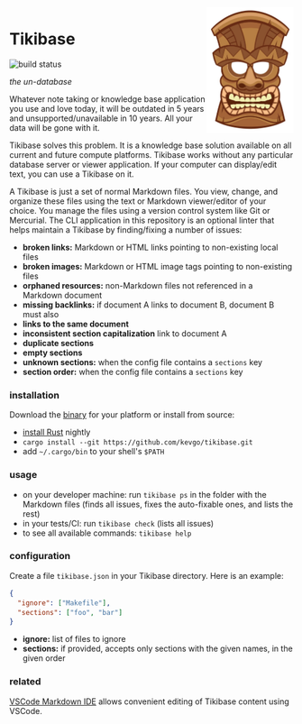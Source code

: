 <img src="doc/tiki_head.jpg" width="154" height="223" align="right">

# Tikibase

![build status](https://github.com/kevgo/tikibase/actions/workflows/ci.yml/badge.svg)

_the un-database_

Whatever note taking or knowledge base application you use and love today, it
will be outdated in 5 years and unsupported/unavailable in 10 years. All your
data will be gone with it.

Tikibase solves this problem. It is a knowledge base solution available on all
current and future compute platforms. Tikibase works without any particular
database server or viewer application. If your computer can display/edit text,
you can use a Tikibase on it.

A Tikibase is just a set of normal Markdown files. You view, change, and
organize these files using the text or Markdown viewer/editor of your choice.
You manage the files using a version control system like Git or Mercurial. The
CLI application in this repository is an optional linter that helps maintain a
Tikibase by finding/fixing a number of issues:

- **broken links:** Markdown or HTML links pointing to non-existing local files
- **broken images:** Markdown or HTML image tags pointing to non-existing files
- **orphaned resources:** non-Markdown files not referenced in a Markdown
  document
- **missing backlinks:** if document A links to document B, document B must also
- **links to the same document**
- **inconsistent section capitalization** link to document A
- **duplicate sections**
- **empty sections**
- **unknown sections:** when the config file contains a `sections` key
- **section order:** when the config file contains a `sections` key

### installation

Download the [binary](https://github.com/kevgo/tikibase/releases/latest) for
your platform or install from source:

- [install Rust](https://rustup.rs) nightly
- `cargo install --git https://github.com/kevgo/tikibase.git`
- add `~/.cargo/bin` to your shell's `$PATH`

### usage

- on your developer machine: run `tikibase ps` in the folder with the Markdown
  files (finds all issues, fixes the auto-fixable ones, and lists the rest)
- in your tests/CI: run `tikibase check` (lists all issues)
- to see all available commands: `tikibase help`

### configuration

Create a file `tikibase.json` in your Tikibase directory. Here is an example:

```json
{
  "ignore": ["Makefile"],
  "sections": ["foo", "bar"]
}
```

- **ignore:** list of files to ignore
- **sections:** if provided, accepts only sections with the given names, in the
  given order

### related

[VSCode Markdown IDE](https://github.com/kevgo/vscode-markdown-ide) allows
convenient editing of Tikibase content using VSCode.
